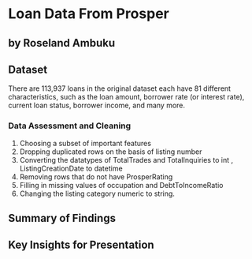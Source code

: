 # Loan Data From Prosper
## by Roseland Ambuku


## Dataset
There are 113,937 loans in the original dataset each have 81 different characteristics, such as the loan amount, borrower rate (or interest rate), current loan status, borrower income, and many more.

### Data Assessment and Cleaning

1. Choosing a subset of important features 
2. Dropping duplicated rows on the basis of listing number 
3. Converting the datatypes of TotalTrades and TotalInquiries to int , ListingCreationDate to datetime
4. Removing rows that do not have ProsperRating
5. Filling in missing values of occupation and DebtToIncomeRatio
6. Changing the listing category numeric to string.


## Summary of Findings



## Key Insights for Presentation


